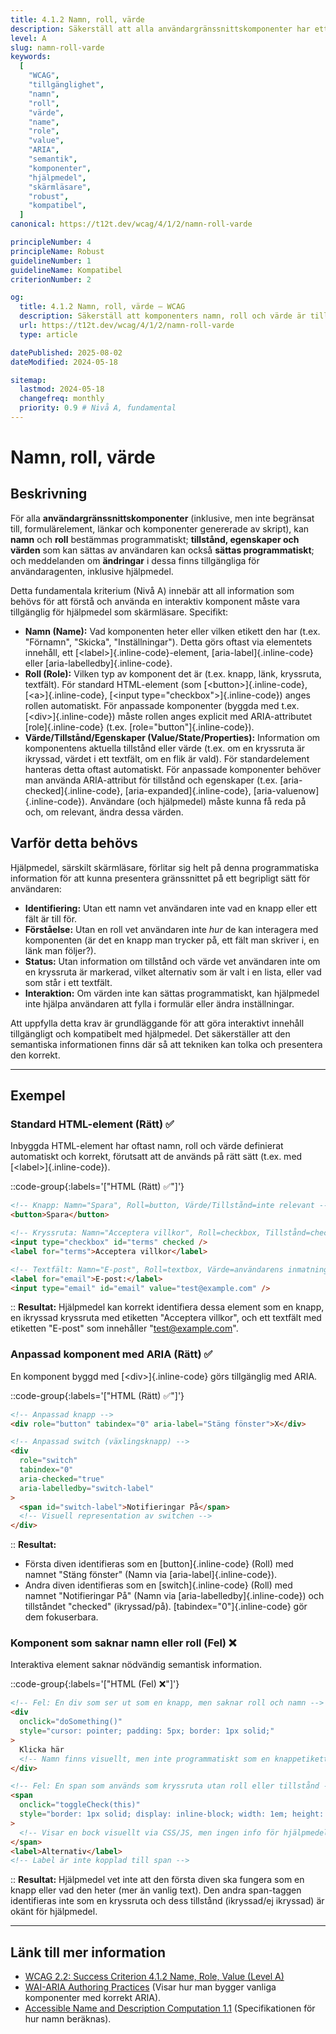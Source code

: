```yaml
---
title: 4.1.2 Namn, roll, värde
description: Säkerställ att alla användargränssnittskomponenter har ett namn och en roll som kan bestämmas programmatiskt, och att tillstånd, egenskaper och värden som kan sättas av användaren också kan sättas programmatiskt, samt att meddelanden om ändringar finns tillgängliga för hjälpmedel.
level: A
slug: namn-roll-varde
keywords:
  [
    "WCAG",
    "tillgänglighet",
    "namn",
    "roll",
    "värde",
    "name",
    "role",
    "value",
    "ARIA",
    "semantik",
    "komponenter",
    "hjälpmedel",
    "skärmläsare",
    "robust",
    "kompatibel",
  ]
canonical: https://t12t.dev/wcag/4/1/2/namn-roll-varde

principleNumber: 4
principleName: Robust
guidelineNumber: 1
guidelineName: Kompatibel
criterionNumber: 2

og:
  title: 4.1.2 Namn, roll, värde – WCAG
  description: Säkerställ att komponenters namn, roll och värde är tillgängliga för hjälpmedel.
  url: https://t12t.dev/wcag/4/1/2/namn-roll-varde
  type: article

datePublished: 2025-08-02
dateModified: 2024-05-18

sitemap:
  lastmod: 2024-05-18
  changefreq: monthly
  priority: 0.9 # Nivå A, fundamental
---
```


# Namn, roll, värde

## Beskrivning

För alla **användargränssnittskomponenter** (inklusive, men inte begränsat till, formulärelement, länkar och komponenter genererade av skript), kan **namn** och **roll** bestämmas programmatiskt; **tillstånd, egenskaper och värden** som kan sättas av användaren kan också **sättas programmatiskt**; och meddelanden om **ändringar** i dessa finns tillgängliga för användaragenten, inklusive hjälpmedel.

Detta fundamentala kriterium (Nivå A) innebär att all information som behövs för att förstå och använda en interaktiv komponent måste vara tillgänglig för hjälpmedel som skärmläsare. Specifikt:

- **Namn (Name):** Vad komponenten heter eller vilken etikett den har (t.ex. "Förnamn", "Skicka", "Inställningar"). Detta görs oftast via elementets innehåll, ett [\<label\>]{.inline-code}-element, [aria-label]{.inline-code} eller [aria-labelledby]{.inline-code}.
- **Roll (Role):** Vilken typ av komponent det är (t.ex. knapp, länk, kryssruta, textfält). För standard HTML-element (som [\<button\>]{.inline-code}, [\<a\>]{.inline-code}, [\<input type="checkbox"\>]{.inline-code}) anges rollen automatiskt. För anpassade komponenter (byggda med t.ex. [\<div\>]{.inline-code}) måste rollen anges explicit med ARIA-attributet [role]{.inline-code} (t.ex. [role="button"]{.inline-code}).
- **Värde/Tillstånd/Egenskaper (Value/State/Properties):** Information om komponentens aktuella tillstånd eller värde (t.ex. om en kryssruta är ikryssad, värdet i ett textfält, om en flik är vald). För standardelement hanteras detta oftast automatiskt. För anpassade komponenter behöver man använda ARIA-attribut för tillstånd och egenskaper (t.ex. [aria-checked]{.inline-code}, [aria-expanded]{.inline-code}, [aria-valuenow]{.inline-code}). Användare (och hjälpmedel) måste kunna få reda på och, om relevant, ändra dessa värden.

## Varför detta behövs

Hjälpmedel, särskilt skärmläsare, förlitar sig helt på denna programmatiska information för att kunna presentera gränssnittet på ett begripligt sätt för användaren:

- **Identifiering:** Utan ett namn vet användaren inte vad en knapp eller ett fält är till för.
- **Förståelse:** Utan en roll vet användaren inte _hur_ de kan interagera med komponenten (är det en knapp man trycker på, ett fält man skriver i, en länk man följer?).
- **Status:** Utan information om tillstånd och värde vet användaren inte om en kryssruta är markerad, vilket alternativ som är valt i en lista, eller vad som står i ett textfält.
- **Interaktion:** Om värden inte kan sättas programmatiskt, kan hjälpmedel inte hjälpa användaren att fylla i formulär eller ändra inställningar.

Att uppfylla detta krav är grundläggande för att göra interaktivt innehåll tillgängligt och kompatibelt med hjälpmedel. Det säkerställer att den semantiska informationen finns där så att tekniken kan tolka och presentera den korrekt.

---

## Exempel

### Standard HTML-element (Rätt) ✅

Inbyggda HTML-element har oftast namn, roll och värde definierat automatiskt och korrekt, förutsatt att de används på rätt sätt (t.ex. med [\<label\>]{.inline-code}).

::code-group{:labels='["HTML (Rätt) ✅"]'}

```html showLineNumbers
<!-- Knapp: Namn="Spara", Roll=button, Värde/Tillstånd=inte relevant -->
<button>Spara</button>

<!-- Kryssruta: Namn="Acceptera villkor", Roll=checkbox, Tillstånd=checked/unchecked -->
<input type="checkbox" id="terms" checked />
<label for="terms">Acceptera villkor</label>

<!-- Textfält: Namn="E-post", Roll=textbox, Värde=användarens inmatning -->
<label for="email">E-post:</label>
<input type="email" id="email" value="test@example.com" />
```

::
**Resultat:** Hjälpmedel kan korrekt identifiera dessa element som en knapp, en ikryssad kryssruta med etiketten "Acceptera villkor", och ett textfält med etiketten "E-post" som innehåller "test@example.com".

### Anpassad komponent med ARIA (Rätt) ✅

En komponent byggd med [\<div\>]{.inline-code} görs tillgänglig med ARIA.

::code-group{:labels='["HTML (Rätt) ✅"]'}

```html showLineNumbers
<!-- Anpassad knapp -->
<div role="button" tabindex="0" aria-label="Stäng fönster">X</div>

<!-- Anpassad switch (växlingsknapp) -->
<div
  role="switch"
  tabindex="0"
  aria-checked="true"
  aria-labelledby="switch-label"
>
  <span id="switch-label">Notifieringar På</span>
  <!-- Visuell representation av switchen -->
</div>
```

::
**Resultat:**

- Första diven identifieras som en [button]{.inline-code} (Roll) med namnet "Stäng fönster" (Namn via [aria-label]{.inline-code}).
- Andra diven identifieras som en [switch]{.inline-code} (Roll) med namnet "Notifieringar På" (Namn via [aria-labelledby]{.inline-code}) och tillståndet "checked" (ikryssad/på). [tabindex="0"]{.inline-code} gör dem fokuserbara.

### Komponent som saknar namn eller roll (Fel) ❌

Interaktiva element saknar nödvändig semantisk information.

::code-group{:labels='["HTML (Fel) ❌"]'}

```html showLineNumbers
<!-- Fel: En div som ser ut som en knapp, men saknar roll och namn -->
<div
  onclick="doSomething()"
  style="cursor: pointer; padding: 5px; border: 1px solid;"
>
  Klicka här
  <!-- Namn finns visuellt, men inte programmatiskt som en knappetikett -->
</div>

<!-- Fel: En span som används som kryssruta utan roll eller tillstånd -->
<span
  onclick="toggleCheck(this)"
  style="border: 1px solid; display: inline-block; width: 1em; height: 1em;"
>
  <!-- Visar en bock visuellt via CSS/JS, men ingen info för hjälpmedel -->
</span>
<label>Alternativ</label>
<!-- Label är inte kopplad till span -->
```

::
**Resultat:** Hjälpmedel vet inte att den första diven ska fungera som en knapp eller vad den heter (mer än vanlig text). Den andra span-taggen identifieras inte som en kryssruta och dess tillstånd (ikryssad/ej ikryssad) är okänt för hjälpmedel.

---

## Länk till mer information

- [WCAG 2.2: Success Criterion 4.1.2 Name, Role, Value (Level A)](https://www.w3.org/WAI/WCAG22/Understanding/name-role-value.html)
- [WAI-ARIA Authoring Practices](https://www.w3.org/WAI/ARIA/apg/) (Visar hur man bygger vanliga komponenter med korrekt ARIA).
- [Accessible Name and Description Computation 1.1](https://www.w3.org/TR/accname-1.1/) (Specifikationen för hur namn beräknas).
